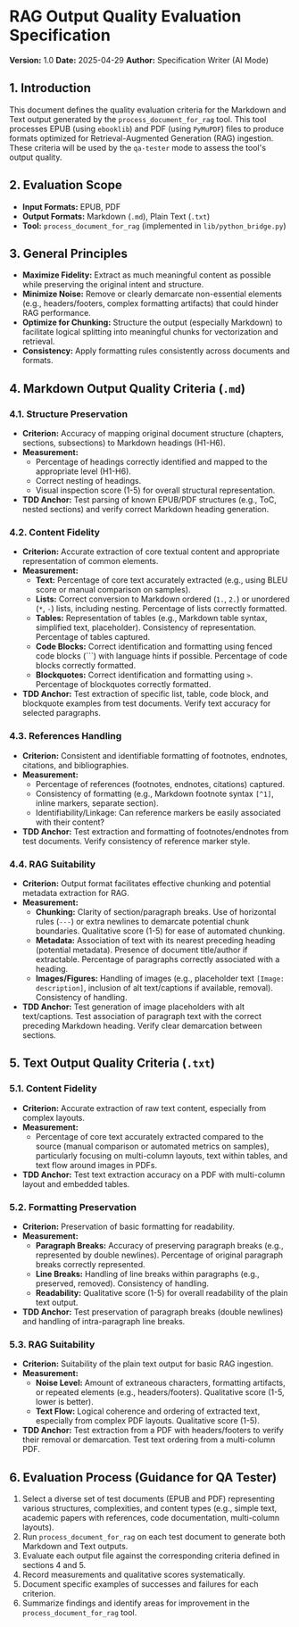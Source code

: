 # RAG Output Quality Evaluation Specification

**Version:** 1.0
**Date:** 2025-04-29
**Author:** Specification Writer (AI Mode)

## 1. Introduction

This document defines the quality evaluation criteria for the Markdown and Text output generated by the `process_document_for_rag` tool. This tool processes EPUB (using `ebooklib`) and PDF (using `PyMuPDF`) files to produce formats optimized for Retrieval-Augmented Generation (RAG) ingestion. These criteria will be used by the `qa-tester` mode to assess the tool's output quality.

## 2. Evaluation Scope

- **Input Formats:** EPUB, PDF
- **Output Formats:** Markdown (`.md`), Plain Text (`.txt`)
- **Tool:** `process_document_for_rag` (implemented in `lib/python_bridge.py`)

## 3. General Principles

- **Maximize Fidelity:** Extract as much meaningful content as possible while preserving the original intent and structure.
- **Minimize Noise:** Remove or clearly demarcate non-essential elements (e.g., headers/footers, complex formatting artifacts) that could hinder RAG performance.
- **Optimize for Chunking:** Structure the output (especially Markdown) to facilitate logical splitting into meaningful chunks for vectorization and retrieval.
- **Consistency:** Apply formatting rules consistently across documents and formats.

## 4. Markdown Output Quality Criteria (`.md`)

### 4.1. Structure Preservation

- **Criterion:** Accuracy of mapping original document structure (chapters, sections, subsections) to Markdown headings (H1-H6).
- **Measurement:**
    - Percentage of headings correctly identified and mapped to the appropriate level (H1-H6).
    - Correct nesting of headings.
    - Visual inspection score (1-5) for overall structural representation.
- **TDD Anchor:** Test parsing of known EPUB/PDF structures (e.g., ToC, nested sections) and verify correct Markdown heading generation.

### 4.2. Content Fidelity

- **Criterion:** Accurate extraction of core textual content and appropriate representation of common elements.
- **Measurement:**
    - **Text:** Percentage of core text accurately extracted (e.g., using BLEU score or manual comparison on samples).
    - **Lists:** Correct conversion to Markdown ordered (`1.`, `2.`) or unordered (`*`, `-`) lists, including nesting. Percentage of lists correctly formatted.
    - **Tables:** Representation of tables (e.g., Markdown table syntax, simplified text, placeholder). Consistency of representation. Percentage of tables captured.
    - **Code Blocks:** Correct identification and formatting using fenced code blocks (```) with language hints if possible. Percentage of code blocks correctly formatted.
    - **Blockquotes:** Correct identification and formatting using `>`. Percentage of blockquotes correctly formatted.
- **TDD Anchor:** Test extraction of specific list, table, code block, and blockquote examples from test documents. Verify text accuracy for selected paragraphs.

### 4.3. References Handling

- **Criterion:** Consistent and identifiable formatting of footnotes, endnotes, citations, and bibliographies.
- **Measurement:**
    - Percentage of references (footnotes, endnotes, citations) captured.
    - Consistency of formatting (e.g., Markdown footnote syntax `[^1]`, inline markers, separate section).
    - Identifiability/Linkage: Can reference markers be easily associated with their content?
- **TDD Anchor:** Test extraction and formatting of footnotes/endnotes from test documents. Verify consistency of reference marker style.

### 4.4. RAG Suitability

- **Criterion:** Output format facilitates effective chunking and potential metadata extraction for RAG.
- **Measurement:**
    - **Chunking:** Clarity of section/paragraph breaks. Use of horizontal rules (`---`) or extra newlines to demarcate potential chunk boundaries. Qualitative score (1-5) for ease of automated chunking.
    - **Metadata:** Association of text with its nearest preceding heading (potential metadata). Presence of document title/author if extractable. Percentage of paragraphs correctly associated with a heading.
    - **Images/Figures:** Handling of images (e.g., placeholder text `[Image: description]`, inclusion of alt text/captions if available, removal). Consistency of handling.
- **TDD Anchor:** Test generation of image placeholders with alt text/captions. Test association of paragraph text with the correct preceding Markdown heading. Verify clear demarcation between sections.

## 5. Text Output Quality Criteria (`.txt`)

### 5.1. Content Fidelity

- **Criterion:** Accurate extraction of raw text content, especially from complex layouts.
- **Measurement:**
    - Percentage of core text accurately extracted compared to the source (manual comparison or automated metrics on samples), particularly focusing on multi-column layouts, text within tables, and text flow around images in PDFs.
- **TDD Anchor:** Test text extraction accuracy on a PDF with multi-column layout and embedded tables.

### 5.2. Formatting Preservation

- **Criterion:** Preservation of basic formatting for readability.
- **Measurement:**
    - **Paragraph Breaks:** Accuracy of preserving paragraph breaks (e.g., represented by double newlines). Percentage of original paragraph breaks correctly represented.
    - **Line Breaks:** Handling of line breaks within paragraphs (e.g., preserved, removed). Consistency of handling.
    - **Readability:** Qualitative score (1-5) for overall readability of the plain text output.
- **TDD Anchor:** Test preservation of paragraph breaks (double newlines) and handling of intra-paragraph line breaks.

### 5.3. RAG Suitability

- **Criterion:** Suitability of the plain text output for basic RAG ingestion.
- **Measurement:**
    - **Noise Level:** Amount of extraneous characters, formatting artifacts, or repeated elements (e.g., headers/footers). Qualitative score (1-5, lower is better).
    - **Text Flow:** Logical coherence and ordering of extracted text, especially from complex PDF layouts. Qualitative score (1-5).
- **TDD Anchor:** Test extraction from a PDF with headers/footers to verify their removal or demarcation. Test text ordering from a multi-column PDF.

## 6. Evaluation Process (Guidance for QA Tester)

1.  Select a diverse set of test documents (EPUB and PDF) representing various structures, complexities, and content types (e.g., simple text, academic papers with references, code documentation, multi-column layouts).
2.  Run `process_document_for_rag` on each test document to generate both Markdown and Text outputs.
3.  Evaluate each output file against the corresponding criteria defined in sections 4 and 5.
4.  Record measurements and qualitative scores systematically.
5.  Document specific examples of successes and failures for each criterion.
6.  Summarize findings and identify areas for improvement in the `process_document_for_rag` tool.
